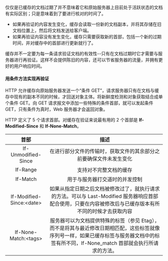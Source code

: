 仅仅是已缓存的文档过期了并不意味着它和原始服务器上目前处于活跃状态的文档有实际区别；只是意味着到了要进行核对的时间了。

- 如果再验证的内容发生变化，缓存会读取一份新的文档副本，并将其存储在旧文档位置上，然后将文档发送给客户端。
- 如果再验证内容没有发生变化，缓存只需要获取新的首部，包括一个新的过期时间，并对缓存中的首部进行更新就行了。 

缓存并不一定要为每一条请求验证文档的有效性--只有在文档过期时它才需要与服务器进行再验证。这样不会提供陈旧的内容，还可以节省服务器的流量，并拥有更好的用户响应时间。

#### 用条件方法实现再验证

HTTP 允许缓存向原始服务器发送一个“条件 GET”，请求服务器只有在文档与缓存中现有的副本不同的时候，才回送对象主体。将新鲜度检测和对象获取结合成单个条件 GET。向 GET 请求报文中添加一些特殊的条件首部，就可以发起条件 GET，只有条件为真时，Web 服务器才会返回对象。  

HTTP 定义了 5 个请求首部。对缓存在验证来说最有用的 2 个首部是 **If-Modified-Since** 和 **If-None-Match**。

| 首部 | 描述 |
| :----: | :-----: |
| If-Unmodified-Since | 在进行部分文件的传输时，获取文件的其余部分之前要确保文件未发生变化 |
| If-Range | 支持对不完整文档的缓存 |
| If-Match | 用于与服务器打交道时的并发控制 |
| If-Modified-Since:<date\> | 如果从指定日期之后文档被修改过了，就执行请求的方法。可以与 Last-Modified 服务器响应首部配合使用，只要在内容被修改后与已缓存版本有所不同的时候才去获取内容 |
| If-None-Match:<tags\> | 服务器可以为文档提供特殊的标签（参见 Etag），而不是将其与最近修改日期相匹配，这些标签就像序列号一样，如果已缓存标签与服务器文档中的标签有所不同，If-None_match 首部就会执行所请求的方法。 | 

